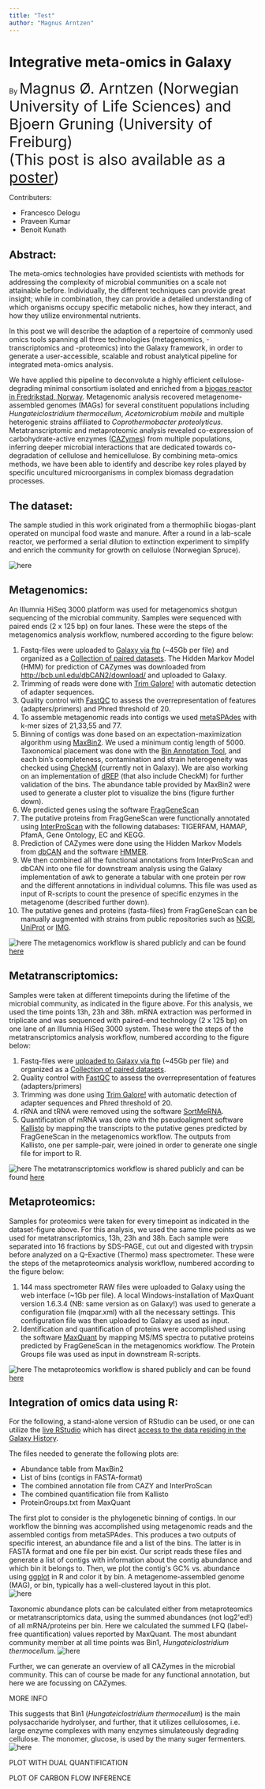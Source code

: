 ```yaml
---
title: "Test"
author: "Magnus Arntzen"
---
```

Integrative meta-omics in Galaxy
================================
By <span style='font-size: 30px'>Magnus Ø. Arntzen</style> (Norwegian University of Life Sciences) and Bjoern Gruning (University of Freiburg)  
(This post is also available as a [poster](2020-JGI-Galaxy.pdf))  

Contributers:
- Francesco Delogu
- Praveen Kumar
- Benoit Kunath


**Abstract:**
-------------
The meta-omics technologies have provided scientists with methods for addressing the complexity of microbial communities on a scale not attainable before. Individually, the different techniques can provide great insight; while in combination, they can provide a detailed understanding of which organisms occupy specific metabolic niches, how they interact, and how they utilize environmental nutrients.  

In this post we will describe the adaption of a repertoire of commonly used omics tools spanning all three technologies (metagenomics, -transcriptomics and -proteomics) into the Galaxy framework, in order to generate a user-accessible, scalable and robust analytical pipeline for integrated meta-omics analysis.  

We have applied this pipeline to deconvolute a highly efficient cellulose-degrading minimal consortium isolated and enriched from a [biogas reactor in Fredrikstad, Norway](http://www.frevar.no/). Metagenomic analysis recovered metagenome-assembled genomes (MAGs) for several constituent populations including *Hungateiclostridium thermocellum*, *Acetomicrobium mobile* and multiple heterogenic strains affiliated to *Coprothermobacter proteolyticus*. Metatranscriptomic and metaproteomic analysis revealed co-expression of carbohydrate-active enzymes ([CAZymes](http://www.cazy.org/)) from multiple populations, inferring deeper microbial interactions that are dedicated towards co-degradation of cellulose and hemicellulose. By combining meta-omics methods, we have been able to identify and describe key roles played by specific uncultured microorganisms in complex biomass degradation processes.

**The dataset:**
----------------
The sample studied in this work originated from a thermophilic biogas-plant operated on muncipal food waste and manure. After a round in a lab-scale reactor, we performed a serial dilution to extinction experiment to simplify and enrich the community for growth on cellulose (Norwegian Spruce). 

![here](dataset.png)

**Metagenomics:**
-----------------
An Illumnia HiSeq 3000 platform was used for metagenomics shotgun sequencing of the microbial community. Samples were sequenced with paired ends (2 x 125 bp) on four lanes. These were the steps of the metagenomics analysis workflow, numbered according to the figure below:
1.	Fastq-files were uploaded to [Galaxy via ftp](https://galaxyproject.org/tutorials/collections/#uploading-from-ftp) (~45Gb per file) and organized as a [Collection of paired datasets](https://galaxyproject.org/tutorials/collections/). The Hidden Markov Model (HMM) for prediction of CAZymes was downloaded from http://bcb.unl.edu/dbCAN2/download/ and uploaded to Galaxy.
2.	Trimming of reads were done with [Trim Galore!](https://www.bioinformatics.babraham.ac.uk/projects/trim_galore/) with automatic detection of adapter sequences.
3.	Quality control with [FastQC](https://www.bioinformatics.babraham.ac.uk/projects/fastqc/) to assess the overrepresentation of features (adapters/primers) and Phred threshold of 20.
4.	To assemble metagenomic reads into contigs we used [metaSPAdes](http://cab.spbu.ru/software/meta-spades/) with k-mer sizes of 21,33,55 and 77.
5.	Binning of contigs was done based on an expectation-maximization algorithm using [MaxBin2](https://sourceforge.net/projects/maxbin2/). We used a minimum contig length of 5000. Taxonomical placement was done with the [Bin Annotation Tool](https://github.com/dutilh/CAT), and each bin’s completeness, contamination and strain heterogeneity was checked using [CheckM](https://ecogenomics.github.io/CheckM/) (currently not in Galaxy). We are also working on an implementation of [dREP](https://drep.readthedocs.io/en/latest/overview.html) (that also include CheckM) for further validation of the bins. The abundance table provided by MaxBin2 were used to generate a cluster plot to visualize the bins (figure further down).
6.	We predicted genes using the software [FragGeneScan](https://omics.informatics.indiana.edu/FragGeneScan/)
7.	The putative proteins from FragGeneScan  were functionally annotated using [InterProScan](https://www.ebi.ac.uk/interpro/) with the following databases: TIGERFAM, HAMAP, PfamA, Gene Ontology, EC and KEGG.
8.	Prediction of CAZymes were done using the Hidden Markov Models from [dbCAN](http://bcb.unl.edu/dbCAN2/) and the software [HMMER](http://hmmer.org/). 
9.	We then combined all the functional annotations from InterProScan and dbCAN into one file for downstream analysis using the Galaxy implementation of awk to generate a tabular with one protein per row and the different annotations in individual columns. This file was used as input of R-scripts to count the presence of specific enzymes in the metagenome (described further down).
10.	The putative genes and proteins (fasta-files) from FragGeneScan can be manually augmented with strains from public repositories such as [NCBI](https://www.ncbi.nlm.nih.gov/genome), [UniProt](https://www.uniprot.org/) or [IMG](https://img.jgi.doe.gov/cgi-bin/w/main.cgi).  

![here](metagenomics.png)
The metagenomics workflow is shared publicly and can be found [here](LINK)

**Metatranscriptomics:**
------------------------
Samples were taken at different timepoints during the lifetime of the microbial community, as indicated in the figure above. For this analysis, we used the time points 13h, 23h and 38h. mRNA extraction was performed in triplicate and was sequenced with paired-end technology (2 x 125 bp) on one lane of an Illumnia HiSeq 3000 system. These were the steps of the metatranscriptomics analysis workflow, numbered according to the figure below:
1.	Fastq-files were [uploaded to Galaxy via ftp](https://galaxyproject.org/tutorials/collections/#uploading-from-ftp) (~45Gb per file) and organized as a [Collection of paired datasets](https://galaxyproject.org/tutorials/collections/).
2.	Quality control with [FastQC](https://www.bioinformatics.babraham.ac.uk/projects/fastqc/) to assess the overrepresentation of features (adapters/primers)
3.	Trimming was done using [Trim Galore!](https://www.bioinformatics.babraham.ac.uk/projects/trim_galore/) with automatic detection of adapter sequences and Phred threshold of 20.
4.	rRNA and tRNA were removed using the software [SortMeRNA](https://bioinfo.lifl.fr/RNA/sortmerna/).
5.	Quantification of mRNA was done with the pseudoaligment software [Kallisto](https://pachterlab.github.io/kallisto/about) by mapping the transcripts to the putative genes predicted by FragGeneScan in the metagenomics workflow. The outputs from Kallisto, one per sample-pair, were joined in order to generate one single file for import to R. 

![here](metatranscriptomics.png)
The metatranscriptomics workflow is shared publicly and can be found [here](LINK)

**Metaproteomics:**
-------------------
Samples for proteomics were taken for every timepoint as indicated in the dataset-figure above. For this analysis, we used the same time points as we used for metatranscriptomics, 13h, 23h and 38h. Each sample were separated into 16 fractions by SDS-PAGE, cut out and digested with trypsin before analyzed on a Q-Exactive (Thermo) mass spectrometer. These were the steps of the metaproteomics analysis workflow, numbered according to the figure below:
1.	144 mass spectrometer RAW files were uploaded to Galaxy using the web interface (~1Gb per file). A local Windows-installation of MaxQuant version 1.6.3.4 (NB: same version as on Galaxy!) was used to generate a configuration file (mqpar.xml) with all the necessary settings. This configuration file was then uploaded to Galaxy as used as input.
2.	Identification and quantification of proteins were accomplished using the software [MaxQuant](https://www.maxquant.org/) by mapping MS/MS spectra to putative proteins predicted by FragGeneScan in the metagenomics workflow. The Protein Groups file was used as input in downstream R-scripts.

![here](metaproteomics.png)
The metaproteomics workflow is shared publicly and can be found [here](LINK)

**Integration of omics data using R:**
--------------------------------------
For the following, a stand-alone version of RStudio can be used, or one can utilize the [live RStudio](https://live.usegalaxy.eu/) which has direct [access to the data residing in the Galaxy History](https://training.galaxyproject.org/topics/galaxy-ui/tutorials/rstudio/tutorial.html).  

The files needed to generate the following plots are:
- Abundance table from MaxBin2
- List of bins (contigs in FASTA-format)
- The combined annotation file from CAZY and InterProScan
- The combined quantification file from Kallisto
- ProteinGroups.txt from MaxQuant


The first plot to consider is the phylogenetic binning of contigs. In our workflow the binning was accomplished using metagenomic reads and the assembled contigs from metaSPAdes. This produces a two outputs of specific interest, an abundance file and a list of the bins. The latter is in FASTA format and one file per bin exist. Our script reads these files and generate a list of contigs with information about the contig abundance and which bin it belongs to. Then, we plot the contig's GC% vs. abundance using [ggplot](https://ggplot2.tidyverse.org/index.html) in R and color it by bin. A metagenome-assembled genome (MAG), or bin, typically has a well-clustered layout in this plot.  
![here](binning.png)

  
  
Taxonomic abundance plots can be calculated either from metaproteomics or metatranscriptomics data, using the summed abundances (not log2'ed!) of all mRNA/proteins per bin. Here we calculated the summed LFQ (label-free quantification) values reported by MaxQuant. The most abundant community member at all time points was Bin1, *Hungateiclostridium thermocellum*.
![here](taxonomic_abundance.png)

  
  
Further, we can generate an overview of all CAZymes in the microbial community. This can of course be made for any functional annotation, but here we are focussing on CAZymes.  

MORE INFO  

This suggests that Bin1 (*Hungateiclostridium thermocellum*) is the main polysaccharide hydrolyser, and further, that it utilizes cellulosomes, i.e. large enzyme complexes with many enzymes simulateously degrading cellulose. The monomer, glucose, is used by the many suger fermenters.  
![here](cazyme_counts.png)

  
PLOT WITH DUAL QUANTIFICATION  

PLOT OF CARBON FLOW INFERENCE


